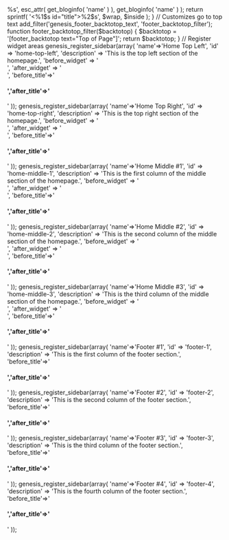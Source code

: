 <?php
// Start the engine
require_once(TEMPLATEPATH.'/lib/init.php');

// Add new image sizes
add_image_size('Slideshow', 500, 260, TRUE);
add_image_size('Mini', 90, 90, TRUE);

// Add widgeted footer section
add_action('genesis_before_footer', 'metric_include_footer_widgets'); 
function metric_include_footer_widgets() {
    require(CHILD_DIR.'/footer-widgeted.php');
}

add_filter( 'genesis_seo_title', 'child_header_title', 10, 3 );
/**
 * Change default Header URL.
 * 
 * @author Jen Baumann
 * @link http://dev.studiopress.com/change-header-link.htm
 * 
 * @param string $title complete title including $wrap and $inside
 * @param string $inside contents of the $title with link and site name
 * @param string $wrap outer $title tags, may be h1 or h4
 * @return string
 */
function child_header_title( $title, $inside, $wrap ) {
    $inside = sprintf( '<a href="http://affordyourpassions.net/" title="%s">%s</a>', esc_attr( get_bloginfo( 'name' ) ), get_bloginfo( 'name' ) );
    return sprintf( '<%1$s id="title">%2$s</%1$s>', $wrap, $inside );
}



// Customizes go to top text
add_filter('genesis_footer_backtotop_text', 'footer_backtotop_filter');
function footer_backtotop_filter($backtotop) {
    $backtotop = '[footer_backtotop text="Top of Page"]';
    return $backtotop;
} 

// Register widget areas
genesis_register_sidebar(array(
  'name'=>'Home Top Left',
	'id' => 'home-top-left',
	'description' => 'This is the top left section of the homepage.',
	'before_widget' => '<div id="%1$s" class="widget %2$s">', 'after_widget'  => '</div>',
	'before_title'=>'<h4 class="widgettitle">','after_title'=>'</h4>'
));
genesis_register_sidebar(array(
	'name'=>'Home Top Right',
	'id' => 'home-top-right',
	'description' => 'This is the top right section of the homepage.',
	'before_widget' => '<div id="%1$s" class="widget %2$s">', 'after_widget'  => '</div>',
	'before_title'=>'<h4 class="widgettitle">','after_title'=>'</h4>'
));
genesis_register_sidebar(array(
	'name'=>'Home Middle #1',
	'id' => 'home-middle-1',
	'description' => 'This is the first column of the middle section of the homepage.',
	'before_widget' => '<div id="%1$s" class="widget %2$s">', 'after_widget'  => '</div>',
	'before_title'=>'<h4 class="widgettitle">','after_title'=>'</h4>'
));
genesis_register_sidebar(array(
	'name'=>'Home Middle #2',
	'id' => 'home-middle-2',
	'description' => 'This is the second column of the middle section of the homepage.',
	'before_widget' => '<div id="%1$s" class="widget %2$s">', 'after_widget'  => '</div>',
	'before_title'=>'<h4 class="widgettitle">','after_title'=>'</h4>'
));
genesis_register_sidebar(array(
	'name'=>'Home Middle #3',
	'id' => 'home-middle-3',
	'description' => 'This is the third column of the middle section of the homepage.',
	'before_widget' => '<div id="%1$s" class="widget %2$s">', 'after_widget'  => '</div>',
	'before_title'=>'<h4 class="widgettitle">','after_title'=>'</h4>'
));
genesis_register_sidebar(array(
	'name'=>'Footer #1',
	'id' => 'footer-1',
	'description' => 'This is the first column of the footer section.',
	'before_title'=>'<h4 class="widgettitle">','after_title'=>'</h4>'
));
genesis_register_sidebar(array(
	'name'=>'Footer #2',
	'id' => 'footer-2',
	'description' => 'This is the second column of the footer section.',
	'before_title'=>'<h4 class="widgettitle">','after_title'=>'</h4>'
));
genesis_register_sidebar(array(
	'name'=>'Footer #3',
	'id' => 'footer-3',
	'description' => 'This is the third column of the footer section.',
	'before_title'=>'<h4 class="widgettitle">','after_title'=>'</h4>'
));
genesis_register_sidebar(array(
	'name'=>'Footer #4',
	'id' => 'footer-4',
	'description' => 'This is the fourth column of the footer section.',
	'before_title'=>'<h4 class="widgettitle">','after_title'=>'</h4>'
));
